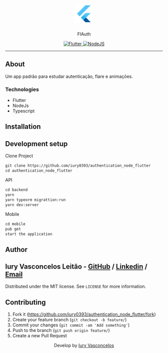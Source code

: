 <h1 align="center"><img src="./assets/flutter-logo.png" alt="Flutter" /></h1>
<p align="center">FlAuth</p>
<p align="center">
  <a href="https://flutter.dev/">
    <img src="https://img.shields.io/badge/Flutter-CP-blue?style=plastic&logo=Flutter" alt="Flutter" />
  </a>
  <a href="https://nodejs.org/en/">
    <img src="https://img.shields.io/badge/Node-JS-green?style=plastic&logo=Node.JS" alt="NodeJS" />
  </a>
</p>

---

## About

Um app padrão para estudar autenticação, flare e animações.

### Technologies

<ul>
    <li>Flutter</li>
    <li>NodeJs</li>
    <li>Typescript</li>
</ul>

## Installation

## Development setup

Clone Project

```git
git clone https://github.com/iury0393/authentication_node_flutter
cd authentication_node_flutter
```

API

```ssh
cd backend
yarn
yarn typeorm migrattion:run
yarn dev:server
```

Mobile

```ssh
cd mobile
pub get
start the application
```

## Author

## Iury Vasconcelos Leitão - [GitHub](https://github.com/iury0393) / [Linkedin](https://www.linkedin.com/in/iury-vasconcelos-dev/) / [Email](mailto:iury0393@gmail.com)

Distributed under the MIT license. See `LICENSE` for more information.

## Contributing

1. Fork it (<https://github.com/iury0393/authentication_node_flutter/fork>)
2. Create your feature branch (`git checkout -b feature/`)
3. Commit your changes (`git commit -am 'Add something'`)
4. Push to the branch (`git push origin feature/`)
5. Create a new Pull Request

<p align="center">Develop by <a href="https://github.com/iury0393">Iury Vasconcelos</a></p>
